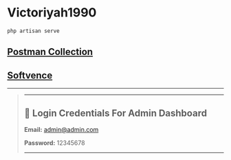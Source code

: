 # Victoriyah1990

```shell
php artisan serve
```

## [Postman Collection](https://documenter.getpostman.com/view/32086283/2sB2j7fAYR)

## [Softvence](https://victoriyah1990.softvencefsd.xyz)

---

> ---
>
> ## 🔑 Login Credentials For Admin Dashboard
>
> **Email:** <admin@admin.com>
>
> **Password:** 12345678
>
> ---
